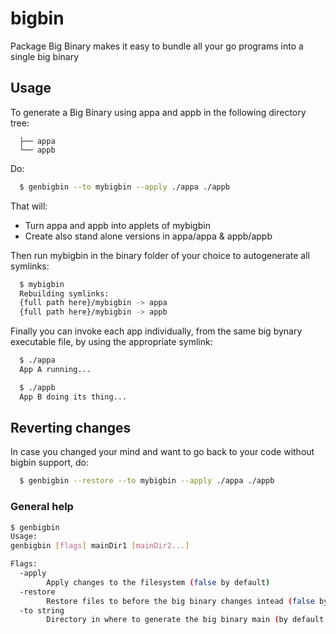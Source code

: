 # bigbin
Package Big Binary makes it easy to bundle all your go programs into a single big binary

## Usage

To generate a Big Binary using appa and appb in the following directory tree:
```
  ├── appa
  └── appb
```

Do:
```bash
  $ genbigbin --to mybigbin --apply ./appa ./appb
```  
That will:
* Turn appa and appb into applets of mybigbin
* Create also stand alone versions in appa/appa & appb/appb

Then run mybigbin in the binary folder of your choice to autogenerate all symlinks:
```bash
  $ mybigbin
  Rebuilding symlinks:
  {full path here}/mybigbin -> appa
  {full path here}/mybigbin -> appb
```

Finally you can invoke each app individually, from the same big bynary executable file, by using the appropriate symlink:

```bash
  $ ./appa
  App A running...
```

```bash
  $ ./appb
  App B doing its thing...
```

## Reverting changes

In case you changed your mind and want to go back to your code without bigbin support, do:
```bash
  $ genbigbin --restore --to mybigbin --apply ./appa ./appb
```

### General help

```bash
$ genbigbin
Usage:
genbigbin [flags] mainDir1 [mainDir2...]

Flags:
  -apply
    	Apply changes to the filesystem (false by default)
  -restore
    	Restore files to before the big binary changes intead (false by default)
  -to string
    	Directory in where to generate the big binary main (by default is empty and does not create a big binary main)
```
